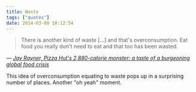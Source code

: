 ```yaml
---
title: Waste
tags: ["quotes"]
date: 2014-03-08 10:12:54
---
```


> There is another kind of waste […] and that's overconsumption. Eat food you really don't need to eat and that too has been wasted.

— <cite>[Jay Rayner, _Pizza Hut's 2,880-calorie monster: a taste of a burgeoning global food crisis_](http://www.theguardian.com/global-development/2014/mar/02/pizza-hut-2880-calorie-monstrosity-worlds-burgeoning-food-crisis)</cite>

This idea of overconsumption equating to waste pops up in a surprising number of places. Another "oh yeah" moment.
